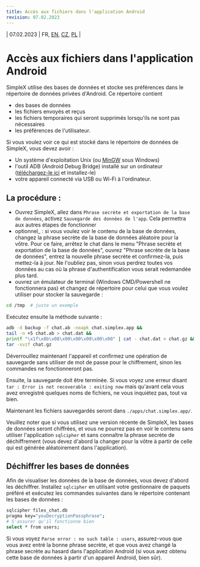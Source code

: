 ```yaml
---
title: Accès aux fichiers dans l'application Android
revision: 07.02.2023
---
```

| 07.02.2023 | FR, [EN](/docs/ANDROID.md), [CZ](/docs/lang/cs/ANDROID.md), [PL](/docs/lang/pl/ANDROID.md) |

# Accès aux fichiers dans l'application Android

SimpleX utilise des bases de données et stocke ses préférences dans le répertoire de données privées d'Android. Ce répertoire contient
- des bases de données
- les fichiers envoyés et reçus
- les fichiers temporaires qui seront supprimés lorsqu'ils ne sont pas nécessaires
- les préférences de l'utilisateur.


Si vous voulez voir ce qui est stocké dans le répertoire de données de SimpleX, vous devez avoir :
- Un système d'exploitation Unix (ou [MinGW](https://www.mingw-w64.org/downloads/) sous Windows)
- l'outil ADB (Android Debug Bridge) installé sur un ordinateur ([téléchargez-le ici](https://developer.android.com/studio/releases/platform-tools) et installez-le)
- votre appareil connecté via USB ou Wi-Fi à l'ordinateur.

## La procédure :

- Ouvrez SimpleX, allez dans `Phrase secrète et exportation de la base de données`, activez `Sauvegarde des données de l'app`. Cela permettra aux autres étapes de fonctionner
- optionnel_ : si vous voulez voir le contenu de la base de données, changez la phrase secrète de la base de données aléatoire pour la vôtre. Pour ce faire, arrêtez le chat dans le menu "Phrase secrète et exportation de la base de données", ouvrez "Phrase secrète de la base de données", entrez la nouvelle phrase secrète et confirmez-la, puis mettez-la à jour. Ne l'oubliez pas, sinon vous perdrez toutes vos données au cas où la phrase d'authentification vous serait redemandée plus tard.
- ouvrez un émulateur de terminal (Windows CMD/Powershell ne fonctionnera pas) et changez de répertoire pour celui que vous voulez utiliser pour stocker la sauvegarde :

```bash
cd /tmp  # juste un exemple
```
Exécutez ensuite la méthode suivante :
```bash
adb -d backup -f chat.ab -noapk chat.simplex.app && 
tail -n +5 chat.ab > chat.dat && 
printf "\x1f\x8b\x08\x00\x00\x00\x00\x00" | cat - chat.dat > chat.gz && 
tar -xvzf chat.gz
```

Déverrouillez maintenant l'appareil et confirmez une opération de sauvegarde sans utiliser de mot de passe pour le chiffrement, sinon les commandes ne fonctionneront pas.

Ensuite, la sauvegarde doit être terminée. Si vous voyez une erreur disant `tar : Error is not recoverable : exiting now` mais qu'avant cela vous avez enregistré quelques noms de fichiers, ne vous inquiétez pas, tout va bien.

Maintenant les fichiers sauvegardés seront dans `./apps/chat.simplex.app/`.

Veuillez noter que si vous utilisez une version récente de SimpleX, les bases de données seront chiffrées, et vous ne pourrez pas en voir le contenu sans utiliser l'application `sqlcipher` et sans connaître la phrase secrète de déchiffrement (vous devez d'abord la changer pour la vôtre à partir de celle qui est générée aléatoirement dans l'application).

## Déchiffrer les bases de données

Afin de visualiser les données de la base de données, vous devez d'abord les déchiffrer. Installez `sqlcipher` en utilisant votre gestionnaire de paquets préféré et exécutez les commandes suivantes dans le répertoire contenant les bases de données :
```bash
sqlcipher files_chat.db
pragma key="youDecryptionPassphrase";
# S'assurer qu'il fonctionne bien
select * from users;
```

Si vous voyez `Parse error : no such table : users`, assurez-vous que vous avez entré la bonne phrase secrète, et que vous avez changé la phrase secrète au hasard dans l'application Android (si vous avez obtenu cette base de données à partir d'un appareil Android, bien sûr).
